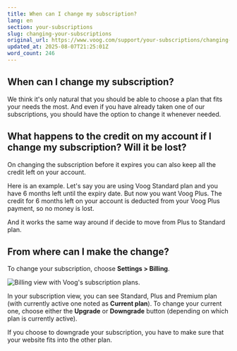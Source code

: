```yaml
---
title: When can I change my subscription?
lang: en
section: your-subscriptions
slug: changing-your-subscriptions
original_url: https://www.voog.com/support/your-subscriptions/changing-your-subscriptions
updated_at: 2025-08-07T21:25:01Z
word_count: 246
---
```

## When can I change my subscription?

We think it's only natural that you should be able to choose a plan that fits your needs the most. And even if you have already taken one of our subscriptions, you should have the option to change it whenever needed.

## What happens to the credit on my account if I change my subscription? Will it be lost?

On changing the subscription before it expires you can also keep all the credit left on your account.   
  
Here is an example. Let's say you are using Voog Standard plan and you have 6 months left until the expiry date. But now you want Voog Plus. The credit for 6 months left on your account is deducted from your Voog Plus payment, so no money is lost.   
  
And it works the same way around if decide to move from Plus to Standard plan.

## From where can I make the change?

To change your subscription, choose **Settings > Billing**.

![Billing view with Voog's subscription plans.](https://media.voog.com/0000/0036/2183/photos/Changing_subscription_1_block.jpg "Billing view with Voog's subscription plans.")

In your subscription view, you can see Standard, Plus and Premium plan (with currently active one noted as **Current plan**). To change your current one, choose either the **Upgrade** or **Downgrade** button (depending on which plan is currently active).

If you choose to downgrade your subscription, you have to make sure that your website fits into the other plan.
